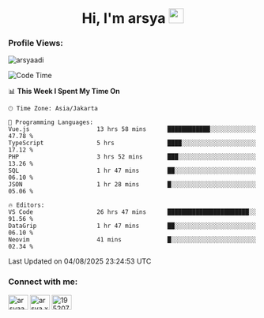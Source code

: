 <h1 align="center">Hi, I'm arsya 
  <img src="https://media.giphy.com/media/hvRJCLFzcasrR4ia7z/giphy.gif" width="30px"/>
</h1>

<p align="left"> <h3>Profile Views:</h3> <img src="https://komarev.com/ghpvc/?username=arsyaadi&label=Profile%20views&color=0e75b6&style=flat" alt="arsyaadi" /> </p>

<!--START_SECTION:waka-->
![Code Time](http://img.shields.io/badge/Code%20Time-4%2C294%20hrs%206%20mins-blue)

📊 **This Week I Spent My Time On** 

```text
🕑︎ Time Zone: Asia/Jakarta

💬 Programming Languages: 
Vue.js                   13 hrs 58 mins      ████████████░░░░░░░░░░░░░   47.78 % 
TypeScript               5 hrs               ████░░░░░░░░░░░░░░░░░░░░░   17.12 % 
PHP                      3 hrs 52 mins       ███░░░░░░░░░░░░░░░░░░░░░░   13.26 % 
SQL                      1 hr 47 mins        ██░░░░░░░░░░░░░░░░░░░░░░░   06.10 % 
JSON                     1 hr 28 mins        █░░░░░░░░░░░░░░░░░░░░░░░░   05.06 % 

🔥 Editors: 
VS Code                  26 hrs 47 mins      ███████████████████████░░   91.56 % 
DataGrip                 1 hr 47 mins        ██░░░░░░░░░░░░░░░░░░░░░░░   06.10 % 
Neovim                   41 mins             █░░░░░░░░░░░░░░░░░░░░░░░░   02.34 % 
```


 Last Updated on 04/08/2025 23:24:53 UTC
<!--END_SECTION:waka-->

<!-- - 📫 How to reach me **itsme@arsyaadi.software** -->


<h3 align="left">Connect with me:</h3>
<p align="left">
<a href="https://linkedin.com/in/arsyaadi" target="blank"><img align="center" src="https://raw.githubusercontent.com/rahuldkjain/github-profile-readme-generator/master/src/images/icons/Social/linked-in-alt.svg" alt="arsyaadi" height="30" width="40" /></a>
<a href="https://fb.com/arsya.xkz" target="blank"><img align="center" src="https://raw.githubusercontent.com/rahuldkjain/github-profile-readme-generator/master/src/images/icons/Social/facebook.svg" alt="arsya.xkz" height="30" width="40" /></a>
<a href="https://stackoverflow.com/users/19520749" target="blank"><img align="center" src="https://raw.githubusercontent.com/rahuldkjain/github-profile-readme-generator/master/src/images/icons/Social/stack-overflow.svg" alt="19520749" height="30" width="40" /></a>
</p>
